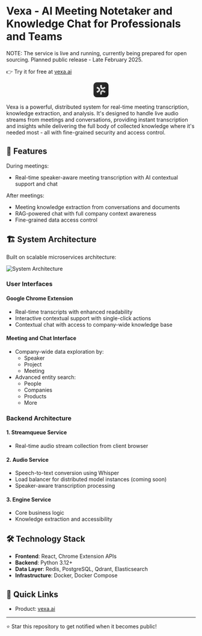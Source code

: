 # Vexa - AI Meeting Notetaker and Knowledge Chat for Professionals and Teams

NOTE: The service is live and running, currently being prepared for open sourcing. Planned public release - Late February 2025.

👉 Try it for free at [vexa.ai](https://vexa.ai)

<p align="center">
  <img src="assets/logodark.svg" alt="Vexa Logo" width="40"/>
</p>

Vexa is a powerful, distributed system for real-time meeting transcription, knowledge extraction, and analysis. It's designed to handle live audio streams from meetings and conversations, providing instant transcription and insights while delivering the full body of collected knowledge where it's needed most - all with fine-grained security and access control.

## 🚀 Features

During meetings:
- Real-time speaker-aware meeting transcription with AI contextual support and chat

After meetings:
- Meeting knowledge extraction from conversations and documents 
- RAG-powered chat with full company context awareness
- Fine-grained data access control

## 🏗 System Architecture

Built on scalable microservices architecture:

![System Architecture](assets/architecture-placeholder.png)

### User Interfaces

#### Google Chrome Extension
- Real-time transcripts with enhanced readability
- Interactive contextual support with single-click actions
- Contextual chat with access to company-wide knowledge base

#### Meeting and Chat Interface
- Company-wide data exploration by:
  - Speaker
  - Project
  - Meeting
- Advanced entity search:
  - People
  - Companies
  - Products
  - More

### Backend Architecture

#### 1. Streamqueue Service
- Real-time audio stream collection from client browser

#### 2. Audio Service
- Speech-to-text conversion using Whisper
- Load balancer for distributed model instances (coming soon)
- Speaker-aware transcription processing

#### 3. Engine Service
- Core business logic
- Knowledge extraction and accessibility

## 🛠 Technology Stack

- **Frontend**: React, Chrome Extension APIs
- **Backend**: Python 3.12+
- **Data Layer**: Redis, PostgreSQL, Qdrant, Elasticsearch
- **Infrastructure**: Docker, Docker Compose

## 🔗 Quick Links

- Product: [vexa.ai](https://vexa.ai)

---

⭐ Star this repository to get notified when it becomes public!